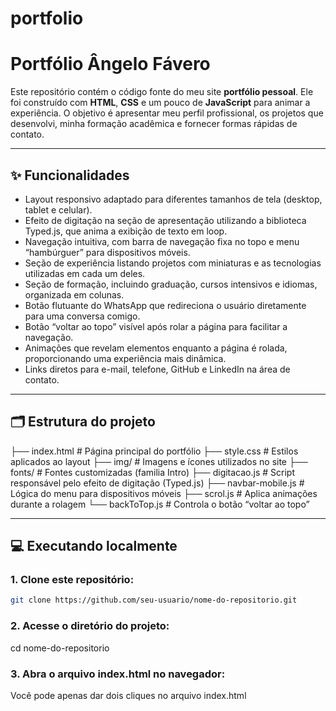 # portfolio
# Portfólio Ângelo Fávero

Este repositório contém o código fonte do meu site **portfólio pessoal**. Ele foi construído com **HTML**, **CSS** e um pouco de **JavaScript** para animar a experiência. O objetivo é apresentar meu perfil profissional, os projetos que desenvolvi, minha formação acadêmica e fornecer formas rápidas de contato.

---

## ✨ Funcionalidades

- Layout responsivo adaptado para diferentes tamanhos de tela (desktop, tablet e celular).
- Efeito de digitação na seção de apresentação utilizando a biblioteca Typed.js, que anima a exibição de texto em loop.
- Navegação intuitiva, com barra de navegação fixa no topo e menu “hambúrguer” para dispositivos móveis.
- Seção de experiência listando projetos com miniaturas e as tecnologias utilizadas em cada um deles.
- Seção de formação, incluindo graduação, cursos intensivos e idiomas, organizada em colunas.
- Botão flutuante do WhatsApp que redireciona o usuário diretamente para uma conversa comigo.
- Botão “voltar ao topo” visível após rolar a página para facilitar a navegação.
- Animações que revelam elementos enquanto a página é rolada, proporcionando uma experiência mais dinâmica.
- Links diretos para e-mail, telefone, GitHub e LinkedIn na área de contato.

---

## 🗂️ Estrutura do projeto

├── index.html # Página principal do portfólio
├── style.css # Estilos aplicados ao layout
├── img/ # Imagens e ícones utilizados no site
├── fonts/ # Fontes customizadas (familia Intro)
├── digitacao.js # Script responsável pelo efeito de digitação (Typed.js)
├── navbar-mobile.js # Lógica do menu para dispositivos móveis
├── scrol.js # Aplica animações durante a rolagem
└── backToTop.js # Controla o botão “voltar ao topo”

---

## 💻 Executando localmente

### 1. Clone este repositório:

```bash
git clone https://github.com/seu-usuario/nome-do-repositorio.git
```

### 2. Acesse o diretório do projeto:
cd nome-do-repositorio

### 3. Abra o arquivo index.html no navegador:
Você pode apenas dar dois cliques no arquivo index.html 
